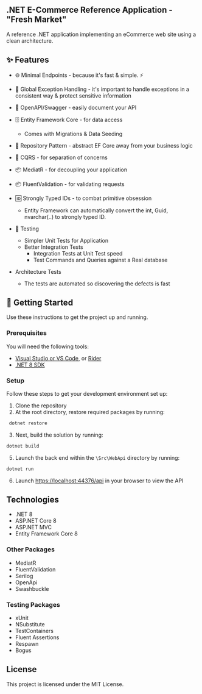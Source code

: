 ## .NET E-Commerce Reference Application - "Fresh Market"

A reference .NET application implementing an eCommerce web site using a clean architecture.

## ✨ Features

- 🌐 Minimal Endpoints - because it's fast & simple. ⚡
- 🔑 Global Exception Handling - it's important to handle exceptions in a consistent way & protect sensitive information
- 📝 OpenAPI/Swagger - easily document your API
- 🗄️ Entity Framework Core - for data access
    - Comes with Migrations & Data Seeding
- 🧩 Repository Pattern - abstract EF Core away from your business logic
- 🔀 CQRS - for separation of concerns
- 📦 MediatR - for decoupling your application
- 📦 FluentValidation - for validating requests
- 🆔 Strongly Typed IDs - to combat primitive obsession
    - Entity Framework can automatically convert the int, Guid, nvarchar(..) to strongly typed ID.
      
- 🧪 Testing
    - Simpler Unit Tests for Application
    - Better Integration Tests
        - Integration Tests at Unit Test speed
        - Test Commands and Queries against a Real database

- Architecture Tests
    - The tests are automated so discovering the defects is fast
 
## 🎉 Getting Started

Use these instructions to get the project up and running.

### Prerequisites

You will need the following tools:

* [Visual Studio or VS Code](https://visualstudio.microsoft.com/downloads/), or [Rider](https://www.jetbrains.com/rider/download/)
* [.NET 8 SDK](https://dotnet.microsoft.com/en-us/download)

### Setup

Follow these steps to get your development environment set up:

1. Clone the repository
2. At the root directory, restore required packages by running:

```bash
 dotnet restore
```

3. Next, build the solution by running:

```bash
dotnet build
```

5. Launch the back end within the `\Src\WebApi` directory by running:

```bash
dotnet run
```
6. Launch [https://localhost:44376/api](http://localhost:44376/api) in your browser to view the API

## Technologies

* .NET 8
* ASP.NET Core 8
* ASP.NET MVC 
* Entity Framework Core 8

### Other Packages

* MediatR
* FluentValidation
* Serilog
* OpenApi
* Swashbuckle

### Testing Packages

* xUnit
* NSubstitute
* TestContainers
* Fluent Assertions
* Respawn
* Bogus

## License

This project is licensed under the MIT License.
